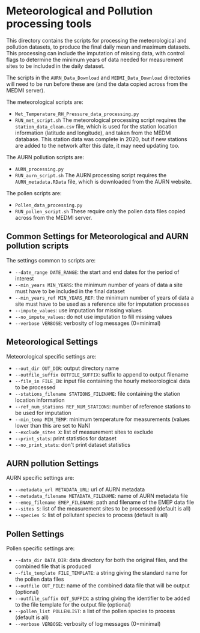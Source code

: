 # Meteorological and Pollution processing tools

This directory contains the scripts for processing the meteorological and pollution
datasets, to produce the final daily mean and maximum datasets. This processing can
include the imputation of missing data, with control flags to determine the minimum
years of data needed for measurement sites to be included in the daily dataset.

The scripts in the `AURN_Data_Download` and `MEDMI_Data_Download` directories will
need to be run before these are (and the data copied across from the MEDMI server).

The meteorological scripts are:
- `Met_Temperature_RH_Pressure_data_processing.py`
- `RUN_met_script.sh`
The meteorological processing script requires the `station_data_clean.csv` file, which
is used for the station location information (latitude and longitude), and taken from
the MEDMI database. This station data was complete in 2020, but if new stations are
added to the network after this date, it may need updating too.

The AURN pollution scripts are:
- `AURN_processing.py`
- `RUN_aurn_script.sh`
The AURN processing script requires the `AURN_metadata.RData` file, which is downloaded
from the AURN website.

The pollen scripts are:
- `Pollen_data_processing.py`
- `RUN_pollen_script.sh`
These require only the pollen data files copied across from the MEDMI server.

## Common Settings for Meteorological and AURN pollution scripts

The settings common to scripts are:
- `--date_range DATE_RANGE`: the start and end dates for the period of interest
- `--min_years MIN_YEARS`: the minimum number of years of data a site must have to be included
      in the final dataset
- `--min_years_ref MIN_YEARS_REF`: the minimum number of years of data a site must have to
      be used as a reference site for imputation processes
- `--impute_values`: use imputation for missing values
- `--no_impute_values`: do not use imputation to fill missing values
- `--verbose VERBOSE`: verbosity of log messages (0=minimal)

## Meteorological Settings

Meteorological specific settings are:
- `--out_dir OUT_DIR`: output directory name
- `--outfile_suffix OUTFILE_SUFFIX`: suffix to append to output filename
- `--file_in FILE_IN`: input file containing the hourly meteorological data to be processed
- `--stations_filename STATIONS_FILENAME`: file containing the station location information
- `--ref_num_stations REF_NUM_STATIONS`: number of reference stations to be used for imputation
- `--min_temp MIN_TEMP`: minimum temperature for measurements (values lower than this are set to NaN)
- `--exclude_sites X`: list of measurement sites to exclude
- `--print_stats`: print statistics for dataset
- `--no_print_stats`: don't print dataset statistics

## AURN pollution Settings

AURN specific settings are:
- `--metadata_url METADATA_URL`: url of AURN metadata
- `--metadata_filename METADATA_FILENAME`: name of AURN metadata file
- `--emep_filename EMEP_FILENAME`: path and filename of the EMEP data file
- `--sites S`: list of the measurement sites to be processed (default is all)
- `--species S`: list of pollutant species to process (default is all)

## Pollen Settings

Pollen specific settings are:
- `--data_dir DATA_DIR`: data directory for both the original files, and the combined file that is produced
- `--file_template FILE_TEMPLATE`: a string giving the standard name for the pollen data files
- `--outfile OUT_FILE`: name of the combined data file that will be output (optional)
- `--outfile_suffix OUT_SUFFIX`: a string giving the identifier to be added to the file template for the output file (optional)
- `--pollen_list POLLENLIST`: a list of the pollen species to process (default is all)
- `--verbose VERBOSE`: verbosity of log messages (0=minimal)